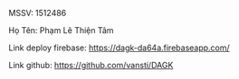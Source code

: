 MSSV: 1512486

Họ Tên: Phạm Lê Thiện Tâm


Link deploy firebase: https://dagk-da64a.firebaseapp.com/

Link github: https://github.com/vansti/DAGK